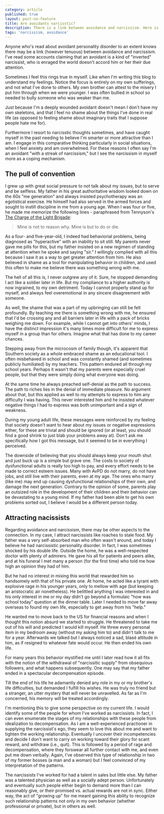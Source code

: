 ```yaml
---
category: article
published: true
layout: post-no-feature
title: Are avoidants narcisstic?
description: There is a link between avoidance and narcissism. Here is mine.
tags: 'narcissism, avoidance'
---
```

Anyone who's read about avoidant personality disorder to an extent knows there may be a link (however tenuous) between avoidance and narcissism. I've read some accounts claiming that an avoidant is a kind of "inverted" narcissist, who is enraged the world doesn't accord him or her their due attention. 

Sometimes I feel this rings true in myself. Like when I'm writing this blog to understand my feelings. Notice the focus is entirely on my own sufferings, and not what I've done to others. My own brother can attest to the misery I put him through when we were younger. I was often bullied in school so needed to bully someone who was weaker than me.

Just because I'm a deeply wounded avoidant doesn't mean I don't have my own skeletons, and that I feel no shame about the things I've done in real life (as opposed to feeling shame about imaginary traits that I suppose people hate me for).

Furthermore I resort to narcisstic thoughts sometimes, and have caught myself in the past needing to believe I'm smarter or more attractive than I am. I engage in this comparative thinking particularly in social situations, when I feel anxiety and am overwhelmed. For these reasons I often say I'm an avoidant "with a streak of narcissism," but I see the narcissism in myself more as a coping mechanism.

## The pull of convention

I grew up with great social pressure to not talk about my issues, but to serve and be selfless. My father in his great authoritative wisdom looked down on the 60s "me generation" and always insisted psychotherapy was an egotistical exercise. He himself had also served in the armed forces and sought to instill discipline in me from a young age. When I was four or five, he made me memorize the following lines - paraphrased from Tennyson's [The Charge of the Light Brigade](https://en.wikipedia.org/wiki/The_Charge_of_the_Light_Brigade_(poem)):

> Mine is not to reason why.
Mine is but to do or die.

As a four- and five-year-old, I indeed had behaviorial problems, being diagnosed as "hyperactive" with an inability to sit still. My parents never gave me pills for this, but my father insisted on a new regimen of standing at attention when he spoke and saying "sir." I willingly complied with all this because I saw it as a way to get greater attention from him. He also believed in shame as a tool for manipulating behavior in children, and used this often to make me believe there was something wrong with me.

The hell of all this is, I never outgrew any of it. Sure, he stopped demanding I act like a soldier later in life. But my compliance to a higher authority is now ingrained, to my own detriment. Today I cannot properly stand up for myself, and always feel overemotional in any sincere disagreement with someone.

As well, the shame that was a part of my upbringing can still be felt profoundly. By teaching me there is something wrong with me, he ensured that I'd be crossing any and all barriers later in life with a pack of bricks weighing me down. For example, while I cannot get into others' minds, I have the distinct impression it's many times more difficult for me to express myself in a group than for others. Imagine what that has done to my career chances.

Stepping away from the microcosm of family though, it's apparent that Southern society as a whole embraced shame as an educational tool. I often misbehaved in school and was constantly shamed (and sometimes publicly humiliated) by my teachers. This pattern endured all through my school years. Perhaps it wasn't that my parents were especially cruel people, but that they were simply doing what everyone was doing.

At the same time he always preached self-denial as the path to success. The path to riches lies in the denial of immediate pleasure. No argument about that, but this applied as well to my attempts to express to him any difficulty I was having. This never interested him and he insisted whatever negative things I had to express was both unimportant and a sign of weakness.

During my young adult life, these messages were reinforced by my feeling that society doesn't want to hear about my issues or negative expressions either, for these are trivial and should be ignored (or at least, you should find a good shrink to just blab your problems away at). Don't ask me specifically how I got this message, but it seemed to be in everything I perceived.

The downside of believing that you should always keep your mouth shut and just buck up is a simple but grave one. The costs to society of dysfunctional adults is really too high to pay, and every effort needs to be made to correct esteem issues. Many with AvPD do not marry, do not have jobs, and still live with their parents, even at my age. The ones who marry (like me) may end up causing dysfunctional relationships of their own, and damage the next generation. Contrary to the opinion of some, parents play an outsized role in the development of their children and their behavior can be devastating to a young mind. If my father had been able to get his own problems sorted out, I believe I would be a different person today.

## Attracting nacissists

Regarding avoidance and narcissism, there may be other aspects to the connection. In my case, I attract narcissists like roaches to stale food. My father was a very self-absorbed man who often wasn't around, and today I believe he had narcissistic personality disorder. In fact, I was sometimes shocked by his double life. Outside the home, he was a well-respected doctor with plenty of admirers. He gave his all for patients and peers alike, and at his funeral I met many a person (for the first time) who told me how high an opinion they had of him. 

But he had no interest in mixing this world that rewarded him so handsomely with that of his private one. At home, he acted like a tyrant with explosive rage in his younger years, only to mellow with age (but keeping an aristocratic air nonetheless). He belittled anything I was interested in and his only interest in me or my day didn't go beyond a formulaic "how was school today" question at the dinner table. Later I needed to move far away overseas to found my own life, especially to get away from his "help."

He wanted me to move back to the US for financial reasons and when I thought this notion absurd we started to struggle. He threatened to take me out of his will and predicted I would kill myself. He threw every personal item in my bedroom away (without my asking him to) and didn't talk to me for a year. Afterwards we talked but I always noticed a sad, blasé attitude in him, as if resigned to whatever fate would occur. He then ended his own life.

For many years this behavior mystified me until I later read how it all fits with the notion of the withdrawal of "narcissitic supply" from obsequious followers, and what happens subsequently. One may say that my father ended in a spectacular decompensation episode.

Till the end of his life he adamantly denied any role in my or my brother's life difficulties, but demanded I fulfill his wishes. He was truly no friend but a stranger, an utter mystery that will never be unravelled. As far as I'm concerned, his memory will be treated accordingly.

I'm mentioning this to give some perspective on my current life. I would identify some of the people for whom I've worked as narcissists. In fact, I can even enumerate the stages of my relationships with these people from idealization to decompensation. As I am a well-experienced practioner in supplying the narcissist's ego, they seem to love this about me and want to tighten the working relationship. Eventually I uncover their incompetencies and decide I don't want to carry on working toward their glory for scant reward, and withdraw (i.e., quit). This is followed by a period of rage and decompensation, where they forswear all further contact with me, and even put me down verbally. Again, I've observed this type of relationship in two of my former bosses (a man and a woman) but I feel convinced of my interpretation of the patterns.

The narcissists I've worked for had a talent in sales but little else. My father was a talented physician as well as a socially adept person. Unfortunately and eventually such people either begin to demand more than I can reasonably give, or their promised vs. actual rewards are not in sync. Either way, the act of "growing up" for me meant gaining this ability to recognize such relationship patterns not only in my own behavior (whether professional or private), but in others as well.
